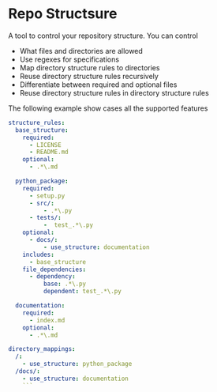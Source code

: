 # Repo Structsure

A tool to control your repository structure.
You can control

* What files and directories are allowed
* Use regexes for specifications
* Map directory structure rules to directories
* Reuse directory structure rules recursively
* Differentiate between required and optional files
* Reuse directory structure rules in directory structure rules

The following example show cases all the supported features

```yaml
structure_rules:
  base_structure:
    required:
      - LICENSE
      - README.md
    optional:
      - .*\.md

  python_package:
    required:
      - setup.py
      - src/:
          - .*\.py
      - tests/:
          -  test_.*\.py
    optional:
      - docs/:
          - use_structure: documentation
    includes:
      - base_structure
    file_dependencies:
      - dependency:
          base: .*\.py
          dependent: test_.*\.py

  documentation:
    required:
      - index.md
    optional:
      - .*\.md

directory_mappings:
  /:
    - use_structure: python_package
  /docs/:
    - use_structure: documentation
    ```